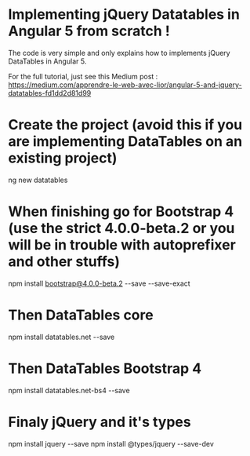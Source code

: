 # Implementing jQuery Datatables in Angular 5 from scratch !
The code is very simple and only explains how to implements jQuery DataTables in Angular 5.

For the full tutorial, just see this Medium post : https://medium.com/apprendre-le-web-avec-lior/angular-5-and-jquery-datatables-fd1dd2d81d99

# Create the project (avoid this if you are implementing DataTables on an existing project)
ng new datatables

# When finishing go for Bootstrap 4 (use the strict 4.0.0-beta.2 or you will be in trouble with autoprefixer and other stuffs)
npm install bootstrap@4.0.0-beta.2 --save --save-exact

# Then DataTables core 
npm install datatables.net --save

# Then DataTables Bootstrap 4
npm install datatables.net-bs4 --save

# Finaly jQuery and it's types 
npm install jquery --save
npm install @types/jquery --save-dev
